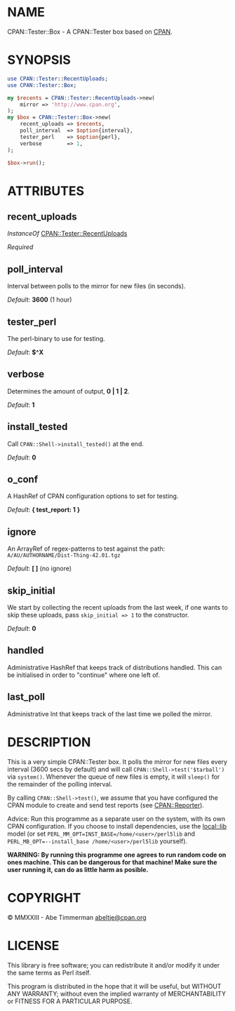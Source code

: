 # NAME

CPAN::Tester::Box - A CPAN::Tester box based on [CPAN](https://metacpan.org/pod/CPAN).

# SYNOPSIS

```perl
use CPAN::Tester::RecentUploads;
use CPAN::Tester::Box;

my $recents = CPAN::Tester::RecentUploads->new(
    mirror => 'http://www.cpan.org',
);
my $box = CPAN::Tester::Box->new(
    recent_uploads => $recents,
    poll_interval  => $option{interval},
    tester_perl    => $option{perl},
    verbose        => 1,
);

$box->run();
```

# ATTRIBUTES

## recent\_uploads

_InstanceOf_ [CPAN::Tester::RecentUploads](https://metacpan.org/pod/CPAN%3A%3ATester%3A%3ARecentUploads)

_Required_

## poll\_interval

Interval between polls to the mirror for new files (in seconds).

_Default_: **3600** (1 hour)

## tester\_perl

The perl-binary to use for testing.

_Default_: **$^X**

## verbose

Determines the amount of output, **0 | 1 | 2**.

_Default_: **1**

## install\_tested

Call `CPAN::Shell->install_tested()` at the end.

_Default_: **0**

## o\_conf

A HashRef of CPAN configuration options to set for testing.

_Default_: **{ test\_report: 1 }**

## ignore

An ArrayRef of regex-patterns to test against the path:
`A/AU/AUTHORNAME/Dist-Thing-42.01.tgz`

_Default_: **\[ \]** (no ignore)

## skip\_initial

We start by collecting the recent uploads from the last week, if one wants to
skip these uploads, pass `skip_initial => 1` to the constructor.

_Default_: **0**

## handled

Administrative HashRef that keeps track of distributions handled.  This can be
initialised in order to "continue" where one left of.

## last\_poll

Administrative Int that keeps track of the last time we polled the mirror.

# DESCRIPTION

This is a very simple CPAN::Tester box. It polls the mirror for new files every
interval (3600 secs by default) and will call `CPAN::Shell->test('$tarball')` via `system()`. Whenever the queue of new files is empty, it will `sleep()`
for the remainder of the polling interval.

By calling `CPAN::Shell->test()`, we assume that you have configured the
CPAN module to create and send test reports (see [CPAN::Reporter](https://metacpan.org/pod/CPAN%3A%3AReporter)).

Advice: Run this programme as a separate user on the system, with its own CPAN
configuration. If you choose to install dependencies, use the [local::lib](https://metacpan.org/pod/local%3A%3Alib)
model (or set `PERL_MM_OPT=INST_BASE=/home/<user>/perl5lib` and `PERL_MB_OPT=--install_base /home/<user>/perl5lib` yourself).

**WARNING: By running this programme one agrees to run random code on ones
machine. This can be dangerous for that machine! Make sure the user running it,
can do as little harm as posible.**

# COPYRIGHT

© MMXXIII - Abe Timmerman <abeltje@cpan.org>

# LICENSE

This library is free software; you can redistribute it and/or modify
it under the same terms as Perl itself.

This program is distributed in the hope that it will be useful,
but WITHOUT ANY WARRANTY; without even the implied warranty of
MERCHANTABILITY or FITNESS FOR A PARTICULAR PURPOSE.
